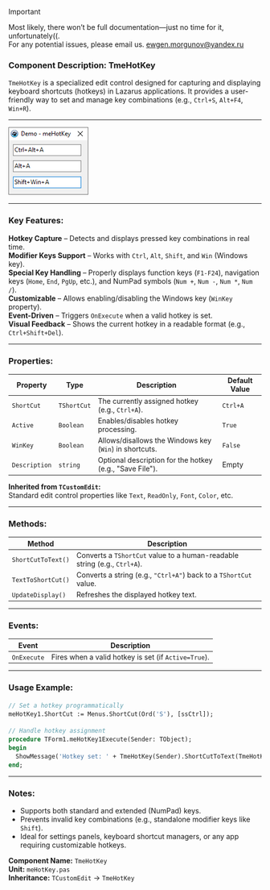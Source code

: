 > [!IMPORTANT]
> Most likely, there won’t be full documentation—just no time for it, unfortunately((.<br>
> For any potential issues, please email us. ewgen.morgunov@yandex.ru

### **Component Description: TmeHotKey**  

`TmeHotKey` is a specialized edit control designed for capturing and displaying keyboard shortcuts (hotkeys) in Lazarus applications. It provides a user-friendly way to set and manage key combinations (e.g., `Ctrl+S`, `Alt+F4`, `Win+R`).  

---

![image](/images/preview.png "preview")

---

### **Key Features:**  
**Hotkey Capture** – Detects and displays pressed key combinations in real time.  
**Modifier Keys Support** – Works with `Ctrl`, `Alt`, `Shift`, and `Win` (Windows key).  
**Special Key Handling** – Properly displays function keys (`F1-F24`), navigation keys (`Home`, `End`, `PgUp`, etc.), and NumPad symbols (`Num +`, `Num -`, `Num *`, `Num /`).  
**Customizable** – Allows enabling/disabling the Windows key (`WinKey` property).  
**Event-Driven** – Triggers `OnExecute` when a valid hotkey is set.  
**Visual Feedback** – Shows the current hotkey in a readable format (e.g., `Ctrl+Shift+Del`).  

---

### **Properties:**  
| Property      | Type           | Description | Default Value |  
|--------------|----------------|-------------|---------------|  
| `ShortCut`   | `TShortCut`    | The currently assigned hotkey (e.g., `Ctrl+A`). | `Ctrl+A` |  
| `Active`     | `Boolean`      | Enables/disables hotkey processing. | `True` |  
| `WinKey`     | `Boolean`      | Allows/disallows the Windows key (`Win`) in shortcuts. | `False` |  
| `Description`| `string`       | Optional description for the hotkey (e.g., "Save File"). | Empty |  

**Inherited from `TCustomEdit`:**  
Standard edit control properties like `Text`, `ReadOnly`, `Font`, `Color`, etc.  

---

### **Methods:**  
| Method | Description |  
|--------|-------------|  
| `ShortCutToText()` | Converts a `TShortCut` value to a human-readable string (e.g., `Ctrl+A`). |  
| `TextToShortCut()` | Converts a string (e.g., `"Ctrl+A"`) back to a `TShortCut` value. |  
| `UpdateDisplay()` | Refreshes the displayed hotkey text. |  

---

### **Events:**  
| Event | Description |  
|-------|-------------|  
| `OnExecute` | Fires when a valid hotkey is set (if `Active=True`). |  

---

### **Usage Example:**  
```pascal
// Set a hotkey programmatically
meHotKey1.ShortCut := Menus.ShortCut(Ord('S'), [ssCtrl]);

// Handle hotkey assignment
procedure TForm1.meHotKey1Execute(Sender: TObject);
begin
  ShowMessage('Hotkey set: ' + TmeHotKey(Sender).ShortCutToText(TmeHotKey(Sender).ShortCut));
end;
```

---

### **Notes:**  
- Supports both standard and extended (NumPad) keys.  
- Prevents invalid key combinations (e.g., standalone modifier keys like `Shift`).  
- Ideal for settings panels, keyboard shortcut managers, or any app requiring customizable hotkeys.  

**Component Name:** `TmeHotKey`  
**Unit:** `meHotKey.pas`  
**Inheritance:** `TCustomEdit` → `TmeHotKey`  
